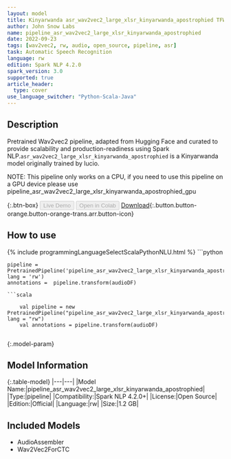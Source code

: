 ```yaml
---
layout: model
title: Kinyarwanda asr_wav2vec2_large_xlsr_kinyarwanda_apostrophied TFWav2Vec2ForCTC from lucio
author: John Snow Labs
name: pipeline_asr_wav2vec2_large_xlsr_kinyarwanda_apostrophied
date: 2022-09-23
tags: [wav2vec2, rw, audio, open_source, pipeline, asr]
task: Automatic Speech Recognition
language: rw
edition: Spark NLP 4.2.0
spark_version: 3.0
supported: true
article_header:
  type: cover
use_language_switcher: "Python-Scala-Java"
---
```


## Description

Pretrained Wav2vec2  pipeline, adapted from Hugging Face and curated to provide scalability and production-readiness using Spark NLP.`asr_wav2vec2_large_xlsr_kinyarwanda_apostrophied` is a Kinyarwanda model originally trained by lucio.

NOTE: This pipeline only works on a CPU, if you need to use this pipeline on a GPU device please use pipeline_asr_wav2vec2_large_xlsr_kinyarwanda_apostrophied_gpu

{:.btn-box}
<button class="button button-orange" disabled>Live Demo</button>
<button class="button button-orange" disabled>Open in Colab</button>
[Download](https://s3.amazonaws.com/auxdata.johnsnowlabs.com/public/models/pipeline_asr_wav2vec2_large_xlsr_kinyarwanda_apostrophied_rw_4.2.0_3.0_1663965381112.zip){:.button.button-orange.button-orange-trans.arr.button-icon}

## How to use



<div class="tabs-box" markdown="1">
{% include programmingLanguageSelectScalaPythonNLU.html %}
```python

    pipeline = PretrainedPipeline('pipeline_asr_wav2vec2_large_xlsr_kinyarwanda_apostrophied', lang = 'rw')
    annotations =  pipeline.transform(audioDF)
    
```
```scala

    val pipeline = new PretrainedPipeline("pipeline_asr_wav2vec2_large_xlsr_kinyarwanda_apostrophied", lang = "rw")
    val annotations = pipeline.transform(audioDF)
    
```
</div>

{:.model-param}
## Model Information

{:.table-model}
|---|---|
|Model Name:|pipeline_asr_wav2vec2_large_xlsr_kinyarwanda_apostrophied|
|Type:|pipeline|
|Compatibility:|Spark NLP 4.2.0+|
|License:|Open Source|
|Edition:|Official|
|Language:|rw|
|Size:|1.2 GB|

## Included Models

- AudioAssembler
- Wav2Vec2ForCTC